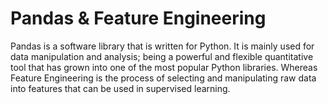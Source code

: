 # Pandas & Feature Engineering
Pandas is a software library that is written for Python. It is mainly used for data manipulation and analysis; being a powerful and flexible quantitative tool that has grown into one of the most popular Python libraries. Whereas Feature Engineering is the process of selecting and manipulating raw data into features that can be used in supervised learning.


